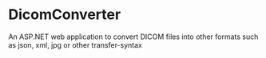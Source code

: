 # DicomConverter

An ASP.NET web application to convert DICOM files into other formats such as json, xml, jpg or other transfer-syntax
